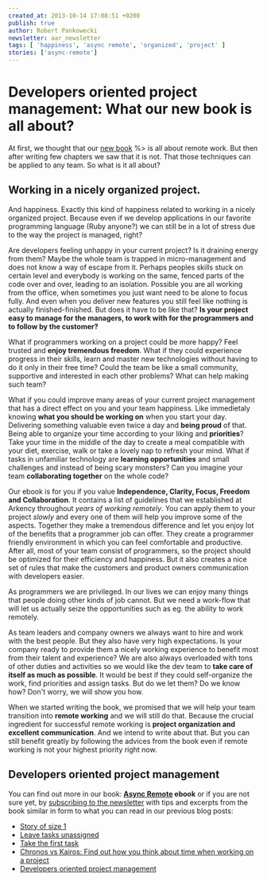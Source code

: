 ```yaml
---
created_at: 2013-10-14 17:08:51 +0200
publish: true
author: Robert Pankowecki
newsletter: aar_newsletter
tags: [ 'happiness', 'async remote', 'organized', 'project' ]
stories: ['async-remote']
---
```


# Developers oriented project management: What our new book is all about?

At first, we thought that our [new book](https://blog.arkency.com/async-remote) %> is all about remote
work. But then after writing few chapters we saw that it is not. That those
techniques can be applied to any team. So what is it all about?

<!-- more -->

## Working in a nicely organized project.

And happiness. Exactly this kind of happiness related to working in a nicely organized project. Because
even if we develop applications in our favorite programming language (Ruby
anyone?) we can still be in a lot of stress due to the way the project is
managed, right?

Are developers feeling unhappy in your current project? Is it draining energy
from them? Maybe the whole team is trapped in micro-management and does not
know a way of escape from it. Perhaps peoples skills stuck on certain level and
everybody is working on the same, fenced parts of the code over and over,
leading to an isolation. Possible you are all working from the office, when
sometimes you just want need to be alone to focus fully. And even when you
deliver new features you still feel like nothing is actually finished-finished.
But does it have to be like that? **Is your project easy to manage for the managers,
to work with for the programmers and to follow by the customer?**

What if programmers working on a project could be more happy? Feel trusted and
**enjoy tremendous freedom**. What if they could experience progress in their
skills, learn and master new technologies without having to do it only in
their free time? Could the team be like a small community, supportive and
interested in each other problems? What can help making such team?

What if you could improve many areas of your current project management
that has a direct effect on you and your team happiness.
Like immedietaly knowing **what you should be working on** when you start your day.
Delivering something valuable even twice a day and **being proud** of that.
Being able to organize your time according to your liking and **priorities**?
Take your time in the middle of the day to create a meal compatible with
your diet, exercise, walk  or take a lovely nap to refresh your mind.
What if tasks in unfamiliar technology are **learning opportunities** and
small challenges and instead of being scary monsters? Can you imagine
your team **collaborating together** on the whole code?

Our ebook is for you if you value **Independence, Clarity, Focus, Freedom and Collaboration**.
It contains a list of guidelines that we established at Arkency throughout _years
of working remotely_. You can apply them to your project _slowly_ and every
one of them will help you improve some of the aspects. Together they make
a tremendous difference and let you enjoy lot of the benefits that a
programmer job can offer. They create a programmer friendly environment in
which you can feel comfortable and productive. After all, most of your team
consist of programmers, so the project should be optimized for their
efficiency and happiness. But it also creates a nice set of rules that make the customers
and product owners communication with developers easier.

As programmers we are privileged. In our lives we can enjoy many things that
people doing other kinds of job cannot. But we need a work-flow that will let
us actually seize the opportunities such as eg. the ability to work remotely.

As team leaders and company owners we always want to hire and work with
the best people. But they also have very high expectations. Is your company
ready to provide them a nicely working experience to benefit most from their
talent and experience? We are also always overloaded with tons of other duties
and activities so we would like the dev team to **take care of itself as much as possible**.
It would be best if they could self-organize the work, find priorities and assign
tasks. But do we let them? Do we know how? Don't worry, we will show you
how.

When we started writing the book, we promised that we will help your team
transition into **remote working** and
we will still do that. Because the crucial ingredient for successful remote
working is **project organization and excellent communication**. And we intend to
write about that. But you can still benefit greatly by following the advices from
the book even if remote working is not your highest priority right now.

## Developers oriented project management

You can find out more in our book:
**[Async Remote](http://blog.arkency.com/async-remote/) ebook**
or if you are not sure yet, by [subscribing to the newsletter](<%= aar_newsletter_subscription_link %>)
with tips and excerpts from the book similar in form to what you can read in our previous blog posts:

* [Story of size 1](/2013/09/story-of-size-1/)
* [Leave tasks unassigned](/2013/10/refactor-to-remote-leave-tasks-unassigned/)
* [Take the first task](/2013/10/take-the-first-task/)
* [Chronos vs Kairos: Find out how you think about time when working on a project](/2013/11/chronos-and-kairos/)
* [Developers oriented project management](/async-remote/)
